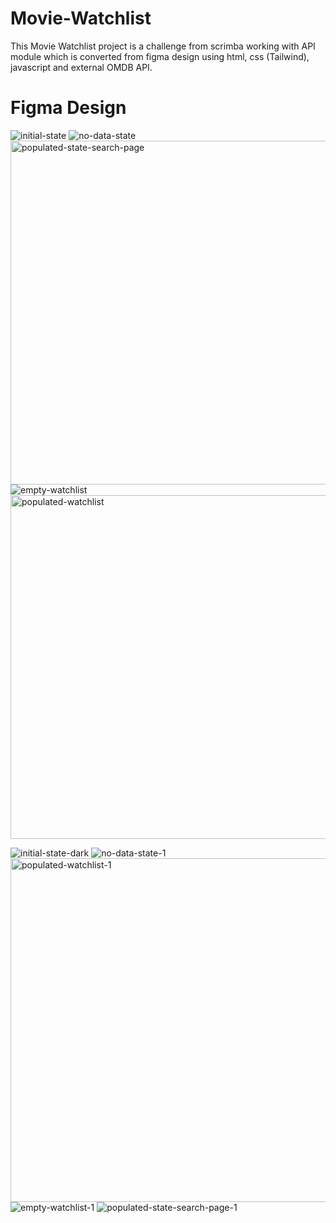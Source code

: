 # Movie-Watchlist
This Movie Watchlist project is a challenge from scrimba working with API module which is converted from figma design using html, css (Tailwind), javascript and external OMDB API.

# Figma Design

![initial-state](https://user-images.githubusercontent.com/69369304/205939292-8732447b-0014-4305-b5bb-bfdab0ccf62e.png)
![no-data-state](https://user-images.githubusercontent.com/69369304/205939398-aba32d9a-1874-4c29-82ea-8b72c62d3d6d.png)
<img width="550" alt="populated-state-search-page" src="https://user-images.githubusercontent.com/69369304/205939449-70fa3d8b-685e-4b27-b4af-84f666874a9f.png">
![empty-watchlist](https://user-images.githubusercontent.com/69369304/205939470-d4e9f820-e74a-4f75-bfdf-f0de2cc40527.png)
<img width="550" alt="populated-watchlist" src="https://user-images.githubusercontent.com/69369304/205939491-5b15c43e-f1ed-467a-b68c-2d6a84d24ad7.png">


![initial-state-dark](https://user-images.githubusercontent.com/69369304/205939655-063ba066-1d5d-4d88-9448-843b705399b0.png)
![no-data-state-1](https://user-images.githubusercontent.com/69369304/205939726-8764ab95-50de-41c3-9de3-470c03d93c28.png)
<img width="550" alt="populated-watchlist-1" src="https://user-images.githubusercontent.com/69369304/205939771-22564ff5-7268-4317-a65a-a654f55303ba.png">
![empty-watchlist-1](https://user-images.githubusercontent.com/69369304/205939822-c00613b2-3204-4c8f-8484-1fba53b8a5b8.png)
![populated-state-search-page-1](https://user-images.githubusercontent.com/69369304/205939850-49c75f63-a2d9-4eee-a51a-18cf9cc1a333.png)
